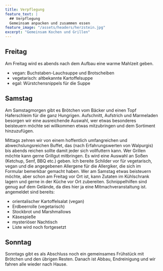 ```yaml
---
title: Verpflegung
feature_text: |
  ## Verpflegung
  Gemeinsam anpacken und zusammen essen
feature_image: "/assets/headers/herzstein.jpg"
excerpt: "Gemeinsam Kochen und Grillen"
---
```


## Freitag

Am Freitag wird es abends nach dem Aufbau eine warme Mahlzeit geben.

- vegan: Buchstaben-Lauchsuppe und Brotscheiben
- vegetarisch: altbekannte Kartoffelsuppe
- egal: Würstchensnippels für die Suppe

## Samstag

Am Samstagmorgen gibt es Brötchen vom Bäcker und einen Topf Haferschleim für die ganz Hungrigen. Aufschnitt, Aufstrich
und Marmeladen besorgen wir eine ausreichende Auswahl, wer etwas besonderes beisteuern möchte sei willkommen etwas
mitzubringen und dem Sortiment hinzuzufügen.

Mittags zehren wir von einem hoffentlich umfangreichen und abwechslungsreichen Buffet, das (nach Erfahrungswerten von
Walpurgis) bis abends reichen sollte damit jeder sich vollfuttern kann. Wer Grillen möchte kann gerne Grillgut
mitbringen. Es wird eine Auswahl an Soßen (Ketchup, Senf, BBQ etc.) geben. Ich bereite Schilder vor für vegetarisch,
vegan und die angegebenen Allergene für die Allergiker, die sich im Formular bemerkbar gemacht haben. Wer am Samstag etwas
beisteuern möchte, aber schon am Freitag vor Ort ist, kann Zutaten im Kühlschrank lagern und gerne in der Küche vor Ort
zubereiten. Schnippelhilfen sind genug auf dem Gelände, da dies hier ja eine Mitmachveranstaltung ist.
angemeldet sind bereits:

- orientalischer Kartoffelsalat (vegan)
- Erdbeerrolle (vegetarisch)
- Stockbrot und Marshmallows
- Käsespieße
- mysteriöser Nachtisch
- Liste wird noch fortgesetzt

## Sonntag

Sonntags gibt es als Abschluss noch ein gemeinsames Frühstück mit Brötchen und den übrigen Resten. Danach ist Abbau, Endreinigung und
wir fahren alle wieder nach Hause. 

